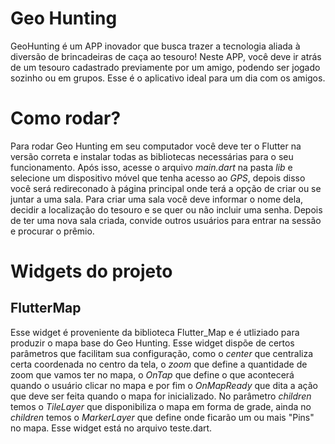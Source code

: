 # Geo Hunting
GeoHunting é um APP inovador que busca trazer a tecnologia aliada à diversão de brincadeiras de caça ao tesouro! Neste APP, você deve ir atrás de um tesouro cadastrado previamente por um amigo, podendo ser jogado sozinho ou em grupos. Esse é o aplicativo ideal para um dia com os amigos.
# Como rodar?
Para rodar Geo Hunting em seu computador você deve ter o Flutter na versão correta e instalar todas as bibliotecas necessárias para o seu funcionamento. Após isso, acesse o arquivo _main.dart_ na pasta _lib_ e selecione um dispositivo móvel que tenha acesso ao _GPS_, depois disso você será redireconado à página principal onde terá a opção de criar ou se juntar a uma sala. Para criar uma sala você deve informar o nome dela, decidir a localização do tesouro e se quer ou não incluir uma senha. Depois de ter uma nova sala criada, convide outros usuários para entrar na sessão e procurar o prêmio.
# Widgets do projeto
## FlutterMap
Esse widget é proveniente da biblioteca Flutter_Map e é utliziado para produzir o mapa base do Geo Hunting. Esse widget dispõe de certos parâmetros que facilitam sua configuração, como o _center_ que centraliza certa coordenada no centro da tela, o _zoom_ que define a quantidade de zoom que vamos ter no mapa, o _OnTap_ que define o que acontecerá quando o usuário clicar no mapa e por fim o _OnMapReady_ que dita a ação que deve ser feita quando o mapa for inicializado. No parâmetro _children_ temos o _TileLayer_ que disponibiliza o mapa em forma de grade, ainda no _children_ temos o _MarkerLayer_ que define onde ficarão um ou mais "Pins" no mapa. Esse widget está no arquivo teste.dart.
